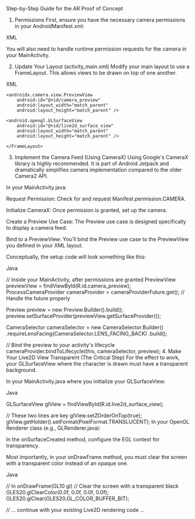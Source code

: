 Step-by-Step Guide for the AR Proof of Concept
1. Permissions
First, ensure you have the necessary camera permissions in your AndroidManifest.xml:

XML

<uses-permission android:name="android.permission.CAMERA" />
<uses-feature android:name="android.hardware.camera" android:required="true" />
You will also need to handle runtime permission requests for the camera in your MainActivity.

2. Update Your Layout (activity_main.xml)
Modify your main layout to use a FrameLayout. This allows views to be drawn on top of one another.

XML

<FrameLayout xmlns:android="http://schemas.android.com/apk/res/android"
    android:layout_width="match_parent"
    android:layout_height="match_parent">

    <androidx.camera.view.PreviewView
        android:id="@+id/camera_preview"
        android:layout_width="match_parent"
        android:layout_height="match_parent" />

    <android.opengl.GLSurfaceView
        android:id="@+id/live2d_surface_view"
        android:layout_width="match_parent"
        android:layout_height="match_parent" />

    </FrameLayout>
3. Implement the Camera Feed (Using CameraX)
Using Google's CameraX library is highly recommended. It is part of Android Jetpack and dramatically simplifies camera implementation compared to the older Camera2 API.

In your MainActivity.java:

Request Permission: Check for and request Manifest.permission.CAMERA.

Initialize CameraX: Once permission is granted, set up the camera.

Create a Preview Use Case: The Preview use case is designed specifically to display a camera feed.

Bind to a PreviewView: You'll bind the Preview use case to the PreviewView you defined in your XML layout.

Conceptually, the setup code will look something like this:

Java

// Inside your MainActivity, after permissions are granted
PreviewView previewView = findViewById(R.id.camera_preview);
ProcessCameraProvider cameraProvider = cameraProviderFuture.get(); // Handle the future properly

Preview preview = new Preview.Builder().build();
preview.setSurfaceProvider(previewView.getSurfaceProvider());

CameraSelector cameraSelector = new CameraSelector.Builder()
    .requireLensFacing(CameraSelector.LENS_FACING_BACK)
    .build();

// Bind the preview to your activity's lifecycle
cameraProvider.bindToLifecycle(this, cameraSelector, preview);
4. Make Your Live2D View Transparent (The Critical Step)
For the effect to work, your GLSurfaceView where the character is drawn must have a transparent background.

In your MainActivity.java where you initialize your GLSurfaceView:

Java

GLSurfaceView glView = findViewById(R.id.live2d_surface_view);

// These two lines are key
glView.setZOrderOnTop(true);
glView.getHolder().setFormat(PixelFormat.TRANSLUCENT);
In your OpenGL Renderer class (e.g., GLRenderer.java):

In the onSurfaceCreated method, configure the EGL context for transparency.

Most importantly, in your onDrawFrame method, you must clear the screen with a transparent color instead of an opaque one.

Java

// In onDrawFrame(GL10 gl)
// Clear the screen with a transparent black
GLES20.glClearColor(0.0f, 0.0f, 0.0f, 0.0f); 
GLES20.glClear(GLES20.GL_COLOR_BUFFER_BIT);

// ... continue with your existing Live2D rendering code ...